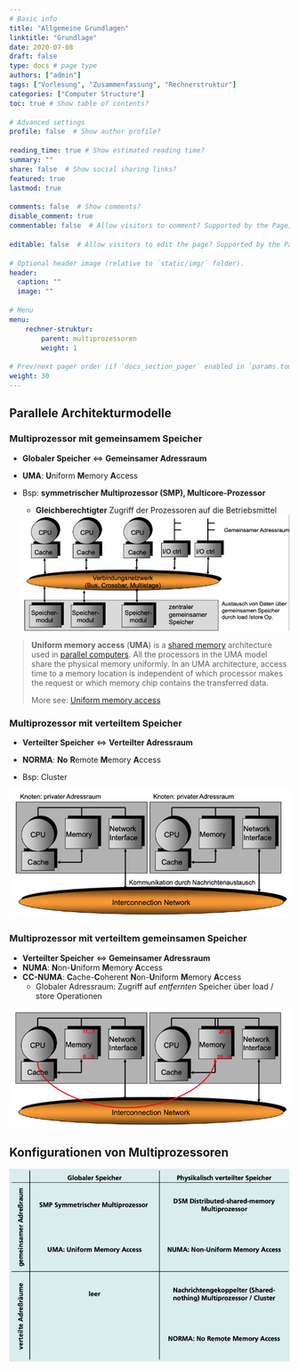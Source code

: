 ```yaml
---
# Basic info
title: "Allgemeine Grundlagen"
linktitle: "Grundlage"
date: 2020-07-08
draft: false
type: docs # page type
authors: ["admin"]
tags: ["Vorlesung", "Zusammenfassung", "Rechnerstruktur"]
categories: ["Computer Structure"]
toc: true # Show table of contents?

# Advanced settings
profile: false  # Show author profile?

reading_time: true # Show estimated reading time?
summary: ""
share: false  # Show social sharing links?
featured: true
lastmod: true

comments: false  # Show comments?
disable_comment: true
commentable: false  # Allow visitors to comment? Supported by the Page, Post, and Docs content types.

editable: false  # Allow visitors to edit the page? Supported by the Page, Post, and Docs content types.

# Optional header image (relative to `static/img/` folder).
header:
  caption: ""
  image: ""

# Menu
menu: 
    rechner-struktur:
        parent: multiprozessoren
        weight: 1

# Prev/next pager order (if `docs_section_pager` enabled in `params.toml`)
weight: 30
---
```




## Parallele Architekturmodelle

### Multiprozessor mit gemeinsamem Speicher

- **Globaler Speicher** $\Leftrightarrow$ **Gemeinsamer Adressraum**

- **UMA**: **U**niform **M**emory **A**ccess

- Bsp: **symmetrischer Multiprozessor (SMP), Multicore-Prozessor**

  - **Gleichberechtigter** Zugriff der Prozessoren auf die Betriebsmittel

  <img src="https://raw.githubusercontent.com/EckoTan0804/upic-repo/master/uPic/截屏2020-07-10%2022.10.42.png" alt="截屏2020-07-10 22.10.42" style="zoom: 67%;" />

> **Uniform memory access** (**UMA**) is a [shared memory](https://en.wikipedia.org/wiki/Shared_memory_architecture) architecture used in [parallel computers](https://en.wikipedia.org/wiki/Parallel_computer). All the processors in the UMA model share the physical memory uniformly. In an UMA architecture, access time to a memory location is independent of which processor makes the request or which memory chip contains the transferred data.
>
> More see: [Uniform memory access](https://en.wikipedia.org/wiki/Uniform_memory_access)

### Multiprozessor mit verteiltem Speicher

- **Verteilter Speicher** ⇔ **Verteilter Adressraum**

- **NORMA**: **No** **R**emote **M**emory **A**ccess
- Bsp: Cluster

<img src="https://raw.githubusercontent.com/EckoTan0804/upic-repo/master/uPic/截屏2020-07-10%2022.11.55.png" alt="截屏2020-07-10 22.11.55" style="zoom: 67%;" />

### Multiprozessor mit verteiltem gemeinsamen Speicher

- **Verteilter Speicher** ⇔ **Gemeinsamer Adressraum**
- **NUMA**: **N**on-**U**niform **M**emory **A**ccess
- **CC-NUMA**: **C**ache-**C**oherent **N**on-**U**niform **M**emory **A**ccess
  - Globaler Adressraum: Zugriff auf *entfernten* Speicher über load / store Operationen

<img src="https://raw.githubusercontent.com/EckoTan0804/upic-repo/master/uPic/截屏2020-07-10%2022.13.31.png" alt="截屏2020-07-10 22.13.31" style="zoom: 67%;" />



## Konfigurationen von Multiprozessoren

![截屏2020-07-21 17.46.16](https://raw.githubusercontent.com/EckoTan0804/upic-repo/master/uPic/截屏2020-07-21%2017.46.16.png)